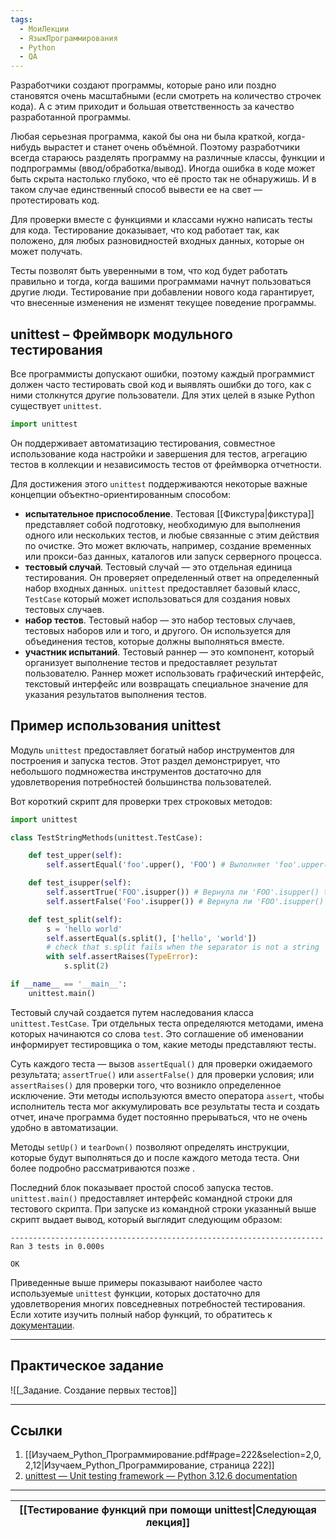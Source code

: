 ```yaml
---
tags:
  - МоиЛекции
  - ЯзыкПрограммирования
  - Python
  - QA
---
```

Разработчики создают программы, которые рано или поздно становятся очень масштабными (если смотреть на количество строчек кода). А с этим приходит и большая ответственность за качество разработанной программы.

Любая серьезная программа, какой бы она ни была краткой, когда-нибудь вырастет и станет очень объёмной. Поэтому разработчики всегда стараюсь разделять программу на различные классы, функции и подпрограммы (ввод/обработка/вывод). Иногда ошибка в коде может быть скрыта настолько глубоко, что её просто так не обнаружишь. И в таком случае единственный способ вывести ее на свет — протестировать код.

Для проверки вместе с функциями и классами нужно написать тесты для кода. Тестирование доказывает, что код работает так, как положено, для любых разновидностей входных данных, которые он может получать.

Тесты позволят быть уверенными в том, что код будет работать правильно и тогда, когда вашими программами начнут пользоваться другие люди. Тестирование при добавлении нового кода гарантирует, что внесенные изменения не изменят текущее поведение программы. 

## unittest – Фреймворк модульного тестирования

Все программисты допускают ошибки, поэтому каждый программист должен часто тестировать свой код и выявлять ошибки до того, как с ними столкнутся другие пользователи. Для этих целей в языке Python существует `unittest`.

```python
import unittest
```

Он поддерживает автоматизацию тестирования, совместное использование кода настройки и завершения для тестов, агрегацию тестов в коллекции и независимость тестов от фреймворка отчетности.

Для достижения этого `unittest` поддерживаются некоторые важные концепции объектно-ориентированным способом:

- **испытательное приспособление**. Тестовая [[Фикстура|фикстура]] представляет собой подготовку, необходимую для выполнения одного или нескольких тестов, и любые связанные с этим действия по очистке. Это может включать, например, создание временных или прокси-баз данных, каталогов или запуск серверного процесса.
- **тестовый случай**. Тестовый случай — это отдельная единица тестирования. Он проверяет определенный ответ на определенный набор входных данных. `unittest` предоставляет базовый класс, `TestCase` который может использоваться для создания новых тестовых случаев.
- **набор тестов**. Тестовый набор — это набор тестовых случаев, тестовых наборов или и того, и другого. Он используется для объединения тестов, которые должны выполняться вместе.
- **участник испытаний**. Тестовый раннер — это компонент, который организует выполнение тестов и предоставляет результат пользователю. Раннер может использовать графический интерфейс, текстовый интерфейс или возвращать специальное значение для указания результатов выполнения тестов.

## Пример использования unittest

Модуль `unittest` предоставляет богатый набор инструментов для построения и запуска тестов. Этот раздел демонстрирует, что небольшого подмножества инструментов достаточно для удовлетворения потребностей большинства пользователей.

Вот короткий скрипт для проверки трех строковых методов:

```python
import unittest

class TestStringMethods(unittest.TestCase):

    def test_upper(self):
        self.assertEqual('foo'.upper(), 'FOO') # Выполняет 'foo'.upper() и сравнивает результат

    def test_isupper(self):
        self.assertTrue('FOO'.isupper()) # Вернула ли 'FOO'.isupper() true?
        self.assertFalse('Foo'.isupper()) # Вернула ли 'FOO'.isupper() false?

    def test_split(self):
        s = 'hello world'
        self.assertEqual(s.split(), ['hello', 'world'])
        # check that s.split fails when the separator is not a string
        with self.assertRaises(TypeError):
            s.split(2)

if __name__ == '__main__':
    unittest.main()
```

Тестовый случай создается путем наследования класса `unittest.TestCase`. Три отдельных теста определяются методами, имена которых начинаются со слова `test`. Это соглашение об именовании информирует тестировщика о том, какие методы представляют тесты.

Суть каждого теста — вызов `assertEqual()` для проверки ожидаемого результата; `assertTrue()` или `assertFalse()` для проверки условия; или `assertRaises()` для проверки того, что возникло определенное исключение. Эти методы используются вместо оператора `assert`, чтобы исполнитель теста мог аккумулировать все результаты теста и создать отчет, иначе программа будет постоянно прерываться, что не очень удобно в автоматизации.

Методы `setUp()` и `tearDown()` позволяют определять инструкции, которые будут выполняться до и после каждого метода теста. Они более подробно рассматриваются позже .

Последний блок показывает простой способ запуска тестов. `unittest.main()` предоставляет интерфейс командной строки для тестового скрипта. При запуске из командной строки указанный выше скрипт выдает вывод, который выглядит следующим образом:

```
----------------------------------------------------------------------
Ran 3 tests in 0.000s

OK
```

Приведенные выше примеры показывают наиболее часто используемые `unittest` функции, которых достаточно для удовлетворения многих повседневных потребностей тестирования. Если хотите изучить полный набор функций, то обратитесь к [документации](https://docs.python.org/3/library/unittest.html).

---
## Практическое задание

![[_Задание. Создание первых тестов]]

---
## Ссылки

1. [[Изучаем_Python_Программирование.pdf#page=222&selection=2,0,2,12|Изучаем_Python_Программирование, страница 222]]
2. [unittest — Unit testing framework — Python 3.12.6 documentation](https://docs.python.org/3/library/unittest.html)

---

| [[Тестирование функций при помощи unittest\|Следующая лекция]] |
| ------------------------------------------ |
